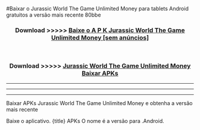 #Baixar o Jurassic World The Game Unlimited Money   para tablets Android gratuitos a versão mais recente 80bbe


<div align="center">
<h3>Download >>>>> <a href="https://pt-web.web.app/?pt= Jurassic World The Game Unlimited Money ">Baixe o A P K Jurassic World The Game Unlimited Money  [sem anúncios]</a></h3><br>

<h3>Download >>>>> <a href="https://pt-web.web.app/?pt= Jurassic World The Game Unlimited Money ">Jurassic World The Game Unlimited Money  Baixar APKs</a></h3>
</div>

----------------------------------------------------------

----------------------------------------------------------

----------------------------------------------------------

Baixar APKs Jurassic World The Game Unlimited Money  e obtenha a versão mais recente

Baixe o aplicativo. {title} APKs O nome é a versão para .Android.


